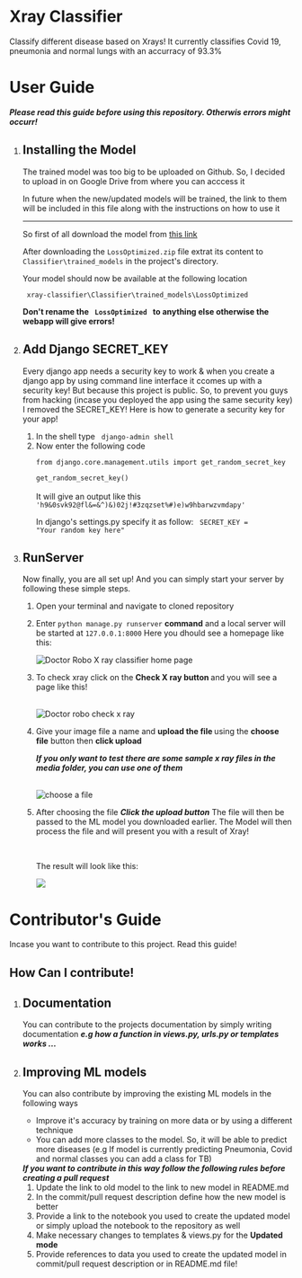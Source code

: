 # Xray Classifier
Classify different disease based on Xrays! It currently classifies Covid 19, pneumonia and normal lungs with an accurracy of 93.3%


<h1> User Guide </h1>

<b><i> Please read this guide before using this repository. Otherwis errors might occurr! </i></b>

<ol>

<li>
<h2> Installing the Model </h2>
<p> The trained model was too big to be uploaded on Github. So, I decided to upload in on Google Drive from where you can acccess it </p>
<p> In future when the new/updated models will be trained, the link to them will be included in this file along with the instructions on how to use it </p>
<hr>
<p> So first of all download the model from  <a href="https://drive.google.com/file/d/1KBKUyLmSb7fHo5_uhpFZvi9661hEF4f8/view?usp=sharing"> this link </a></p>
<p> After downloading the <code>LossOptimized.zip</code> file extrat its content to <code>Classifier\trained_models</code> in the project's directory.</p>
<p> Your model should now be available at the following location </p>
<code> xray-classifier\Classifier\trained_models\LossOptimized </code>

<b>Don't rename the <code> LossOptimized </code> to anything else otherwise the webapp will give errors!</b>

</li>
<li>
<h2>Add Django SECRET_KEY </h2>
<p>
Every django app needs a security key to work & when you create a django app by using command line interface it ccomes up with a security key!
But because this project is public. So, to prevent you guys from hacking (incase you deployed the app using the same security key) I removed the SECRET_KEY!
Here is how to generate a security key for your app!
<ol>
<li>
In the shell type <code> django-admin shell </code>
</li>
<li>
Now enter the following code <br> <code>
from django.core.management.utils import get_random_secret_key</code><br>
<code>
get_random_secret_key() </code>
<br><br>
It will give an output like this 
<code>
'h9&0svk92@fl&=&^)&)02j!#3zqzset%#)e)w9hbarwzvmdapy'
</code>

In django's settings.py specify it as follow:
<code>
SECRET_KEY = "Your random key here"
</code></li></ol></p></li>

<li>
<h2> RunServer </h2>
<p>
Now finally, you are all set up! And you can simply start your server by following these simple steps.
<ol>
<li>
Open your terminal and navigate to cloned repository
</li>
<li>
<p>Enter <code>python manage.py runserver</code> <b>command</b> and a local server will be started at <code>127.0.0.1:8000</code> Here you dhould see a homepage like this:</p>
<img src="https://user-images.githubusercontent.com/87518251/184303955-8cb066f7-f248-4617-987c-21a8461a8c68.png" alt="Doctor Robo X ray classifier home page">

</li>
<li>
<p>To check xray click on the <b> Check X ray button </b> and you will see a page like this!</p> <br>
<img src="https://user-images.githubusercontent.com/87518251/184304628-d28f57a5-a373-46f6-945c-8b654555cd5e.png" alt="Doctor robo check x ray">
</li>

<li>
<p>
Give your image file a name and <b> upload the file </b> using the <b>choose file</b> button then <b>click upload</b> </p>
<p><b><i> If you only want to test there are some sample x ray files in the media folder, you can use one of them </i></b><p><br>
<img src="https://user-images.githubusercontent.com/87518251/184305338-904115e2-08fd-4013-b9d2-32e46277ba00.png" alt="choose a file">
</li>

<li>
<p>After choosing the file <b><i>Click the upload button</i></b> The file will then be passed to the ML model you downloaded earlier. The Model will then process the file and will present you with a result of Xray! </p><br>
<p>
The result will look like this: <br> </p>
<img src="https://user-images.githubusercontent.com/87518251/184306352-c3fa93bc-8991-4e00-b257-e75fd44b0c4c.png">

</li>

</ol>
</p>
</li>
</ol>

<h1>Contributor's Guide</h1>
<p>Incase you want to contribute to this project. Read this guide!</p>

<h2> How Can I contribute! </h2>
<ol>
<li> 
<h2>Documentation</h2> 
<p>You can contribute to the projects documentation by simply writing documentation <b><i> e.g how a function in views.py, urls.py or templates works ...</b></i></p>
</li>
<li>
<h2>Improving ML models </h2>
<p>You can also contribute by improving the existing ML models in the following ways </p>
<ul>
<li>Improve it's accuracy by training on more data or by using a different technique</li>
<li>You can add more classes to the model. So, it will be able to predict more diseases (e.g If model is currently predicting Pneumonia, Covid and normal classes you can add a class for TB)</li>
</ul>
<b><i> If you want to contribute in this way follow the following rules before creating a pull request </b></i>
<ol>
<li> Update the link to old model to the link to new model in README.md </li>
<li> In the commit/pull request description define how the new model is better </li>
<li>Provide a link to the notebook you used to create the updated model or simply upload the notebook to the repository as well </li>
<li> Make necessary changes to templates  & views.py for the <b>Updated mode</b></li>
<li> Provide references to data you used to create the updated model in commit/pull request description or in README.md file! </li>
</ol>
</li>
</ol>
